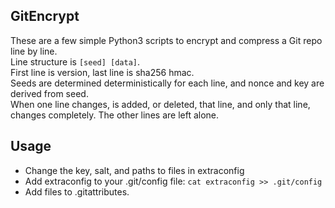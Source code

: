 ## GitEncrypt
These are a few simple Python3 scripts to encrypt and compress a Git repo line by line.  
Line structure is `[seed] [data]`.  
First line is version, last line is sha256 hmac.  
Seeds are determined deterministically for each line, and nonce and key are derived from seed.  
When one line changes, is added, or deleted, that line, and only that line, changes completely. The other lines are left alone.  

## Usage
* Change the key, salt, and paths to files in extraconfig  
* Add extraconfig to your .git/config file: `cat extraconfig >> .git/config`  
* Add files to .gitattributes.  